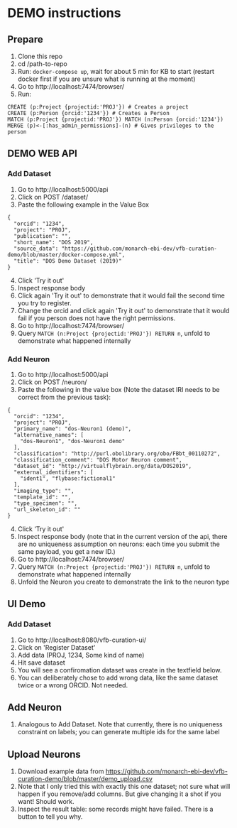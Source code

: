 # DEMO instructions

## Prepare
1. Clone this repo
2. cd /path-to-repo
3. Run: `docker-compose up`, wait for about 5 min for KB to start (restart docker first if you are unsure what is running at the moment)
4. Go to http://localhost:7474/browser/
5. Run:
  ```
  CREATE (p:Project {projectid:'PROJ'}) # Creates a project
  CREATE (p:Person {orcid:'1234'}) # Creates a Person
  MATCH (p:Project {projectid:'PROJ'}) MATCH (n:Person {orcid:'1234'})  MERGE (p)<-[:has_admin_permissions]-(n) # Gives privileges to the person
```

## DEMO WEB API 

### Add Dataset
1. Go to http://localhost:5000/api
2. Click on POST /dataset/
3. Paste the following example in the Value Box
```
{
  "orcid": "1234",
  "project": "PROJ",
  "publication": "",
  "short_name": "DOS 2019",
  "source_data": "https://github.com/monarch-ebi-dev/vfb-curation-demo/blob/master/docker-compose.yml",
  "title": "DOS Demo Dataset (2019)"
}
```
4. Click 'Try it out'
5. Inspect response body
6. Click again 'Try it out' to demonstrate that it would fail the second time you try to register.
7. Change the orcid and click again 'Try it out' to demonstrate that it would fail if you person does not have the right permissions.
8. Go to http://localhost:7474/browser/
9. Query `MATCH (n:Project {projectid:'PROJ'}) RETURN n`, unfold to demonstrate what happened internally

### Add Neuron
1. Go to http://localhost:5000/api
2. Click on POST /neuron/
3. Paste the following in the value box (Note the dataset IRI needs to be correct from the previous task):
```
{
  "orcid": "1234",
  "project": "PROJ",
  "primary_name": "dos-Neuron1 (demo)",
  "alternative_names": [
    "dos-Neuron1", "dos-Neuron1 demo"
  ],
  "classification": "http://purl.obolibrary.org/obo/FBbt_00110272",
  "classification_comment": "DOS Motor Neuron comment",
  "dataset_id": "http://virtualflybrain.org/data/DOS2019",
  "external_identifiers": [
    "ident1", "flybase:fictional1"
  ],
  "imaging_type": "",
  "template_id": "",
  "type_specimen": "",
  "url_skeleton_id": ""
}
```
4. Click 'Try it out'
5. Inspect response body (note that in the current version of the api, there are no uniqueness assumption on neurons: each time you submit the same payload, you get a new ID.)
6. Go to http://localhost:7474/browser/
7. Query `MATCH (n:Project {projectid:'PROJ'}) RETURN n`, unfold to demonstrate what happened internally
8. Unfold the Neuron you create to demonstrate the link to the neuron type

## UI Demo

### Add Dataset
 1. Go to http://localhost:8080/vfb-curation-ui/
 2. Click on 'Register Dataset'
 3. Add data (PROJ, 1234, Some kind of name)
 4. Hit save dataset
 5. You will see a confiromation dataset was create in the textfield below.
 6. You can deliberately chose to add wrong data, like the same dataset twice or a wrong ORCID. Not needed.
 
 ## Add Neuron
 1. Analogous to Add Dataset. Note that currently, there is no uniqueness constraint on labels; you can generate multiple ids for the same label
 
 ## Upload Neurons
 1. Download example data from https://github.com/monarch-ebi-dev/vfb-curation-demo/blob/master/demo_upload.csv
 2. Note that I only tried this with exactly this one dataset; not sure what will happen if you remove/add columns. But give changing it a shot if you want! Should work.
 3. Inspect the result table: some records might have failed. There is a button to tell you why.
 
